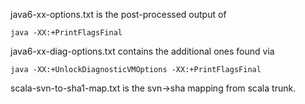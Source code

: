 java6-xx-options.txt is the post-processed output of

    java -XX:+PrintFlagsFinal
    
java6-xx-diag-options.txt contains the additional ones found via

    java -XX:+UnlockDiagnosticVMOptions -XX:+PrintFlagsFinal
    
scala-svn-to-sha1-map.txt is the svn->sha mapping from scala trunk.
